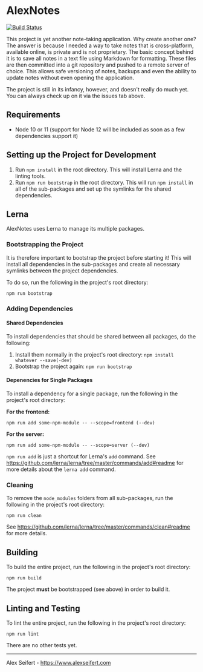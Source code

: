 # AlexNotes

[![Build Status](https://travis-ci.org/eiskalteschatten/AlexNotes.svg?branch=master)](https://travis-ci.org/eiskalteschatten/AlexNotes)


This project is yet another note-taking application. Why create another one? The answer is because I needed a way to take notes that is cross-platform, available online, is private and is not proprietary. The basic concept behind it is to save all notes in a text file using Markdown for formatting. These files are then committed into a git repository and pushed to a remote server of choice. This allows safe versioning of notes, backups and even the ability to update notes without even opening the application.

The project is still in its infancy, however, and doesn't really do much yet. You can always check up on it via the issues tab above.


## Requirements

- Node 10 or 11 (support for Node 12 will be included as soon as a few dependencies support it)


## Setting up the Project for Development

1. Run `npm install` in the root directory. This will install Lerna and the linting tools.
2. Run `npm run bootstrap` in the root directory. This will run `npm install` in all of the sub-packages and set up the symlinks for the shared dependencies.


## Lerna

AlexNotes uses Lerna to manage its multiple packages.

### Bootstrapping the Project

It is therefore important to bootstrap the project before starting it! This will install all dependencies in the sub-packages and create all necessary symlinks between the project dependencies.

To do so, run the following in the project's root directory:

```
npm run bootstrap
```

### Adding Dependencies

#### Shared Dependencies

To install dependencies that should be shared between all packages, do the following:

1. Install them normally in the project's root directory: `npm install whatever --save(-dev)`
2. Bootstrap the project again: `npm run bootstrap`

#### Depenencies for Single Packages

To install a dependency for a single package, run the following in the project's root directory:

**For the frontend:**
```
npm run add some-npm-module -- --scope=frontend (--dev)
```
**For the server:**
```
npm run add some-npm-module -- --scope=server (--dev)
```

`npm run add` is just a shortcut for Lerna's `add` command. See https://github.com/lerna/lerna/tree/master/commands/add#readme for more details about the `lerna add` command.

### Cleaning

To remove the `node_modules` folders from all sub-packages, run the following in the project's root directory:

```
npm run clean
```

See https://github.com/lerna/lerna/tree/master/commands/clean#readme for more details.


## Building

To build the entire project, run the following in the project's root directory:

```
npm run build
```

The project **must** be bootstrapped (see above) in order to build it.


## Linting and Testing

To lint the entire project, run the following in the project's root directory:

```
npm run lint
```

There are no other tests yet.

---

Alex Seifert - https://www.alexseifert.com

